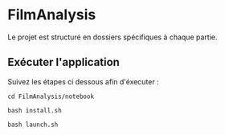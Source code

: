 # FilmAnalysis
Le projet est structuré en dossiers spécifiques à chaque partie. 

## Exécuter l'application 

Suivez les étapes ci dessous afin d'éxecuter : 

`cd FilmAnalysis/notebook`

`bash install.sh`

`bash launch.sh`
